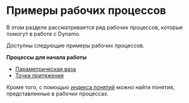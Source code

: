 # Примеры рабочих процессов

В этом разделе рассматривается ряд рабочих процессов, которые помогут в работе с Dynamo.

Доступны следующие примеры рабочих процессов.

**Процессы для начала работы**

* [Параметрическая ваза](10-1\_getting-started-workflows/1-parametric-vase.md)
* [Точки притяжения](10-1\_getting-started-workflows/2-attractor-points.md)

Кроме того, с помощью [индекса понятий](10-2\_concept-index.md) можно найти понятия, представленные в рабочих процессах.
